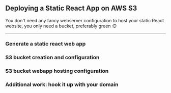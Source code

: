 ## Deploying a Static React App on AWS S3

You don't need any fancy webserver configuration to host your static React website, you only need a bucket, preferably green :D 

---

### Generate a static react web app

### S3 bucket creation and configuration

### S3 bucket webapp hosting configuration

### Additional work: hook it up with your domain



